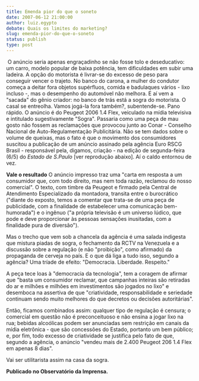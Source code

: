 ```yaml
---
title: Emenda pior do que o soneto
date: 2007-06-12 21:00:00
author: luiz.egypto
debate: Quais os limites do marketing?
slug: emenda-pior-do-que-o-soneto
status: publish 
type: post
---
```


 O anúncio seria apenas engraçadinho se não fosse tolo e deseducativo: um carro, modelo popular de baixa potência, tem dificuldades em subir uma ladeira. A opção do motorista é livrar-se do excesso de peso para conseguir vencer o trajeto. No banco do carona, a mulher do condutor começa a deitar fora objetos supérfluos, comida e badulaques vários - lixo incluso -, mas o desempenho do automóvel não melhora. E aí vem a "sacada" do gênio criador: no banco de trás está a sogra do motorista. O casal se entreolha. Vamos jogá-la fora também?, subentende-se. Pano rápido.
O anúncio é do Peugeot 2006 1.4 Flex, veiculado na mídia televisiva e intitulado sugestivamente "Sogra". Passaria como uma peça de mau gosto não fossem as reclamações que provocou junto ao Conar - Conselho Nacional de Auto-Regulamentação Publicitária. Não se tem dados sobre o volume de queixas, mas o fato é que o movimento dos consumidores suscitou a publicação de um anúncio assinado pela agência Euro RSCG Brasil - responsável pela, digamos, criação - na edição de segunda-feira (6/5) do *Estado de S.Paulo* [ver reprodução abaixo]. Aí o caldo entornou de vez.

**Vale o resultado**
O anúncio impresso traz uma "carta em resposta a um consumidor que, com todo direito, mas nem toda razão, reclamou do nosso comercial". O texto, com timbre da Peugeot e firmado pela Central de Atendimento Especializado da montadora, transita entre o burocrático ("diante do exposto, temos a comentar que trata-se de uma peça de publicidade, com a finalidade de estabelecer uma comunicação bem-humorada") e o ingênuo ("a própria televisão é um universo lúdico, que pode e deve proporcionar às pessoas sensações inusitadas, com a finalidade pura de diversão"). 


Mas o trecho que vem sob a chancela da agência é uma salada indigesta que mistura piadas de sogra, o fechamento da RCTV na Venezuela e a discussão sobre a regulação (e não "proibição", como afirmado) da propaganda de cerveja no país. E o que dá liga a tudo isso, segundo a agência? Uma tríade de efeito: "Democracia. Liberdade. Respeito."


A peça tece loas à "democracia da tecnologia", tem a coragem de afirmar que "basta um consumidor reclamar, que campanhas inteiras são retiradas do ar e milhões e milhões em investimentos são jogados no lixo" e desemboca na assertiva de que "criatividade, responsabilidade e seriedade continuam sendo muito melhores do que decretos ou decisões autoritárias".


Então, ficamos combinados assim: qualquer tipo de regulação é censura; o comercial em questão não é preconceituoso e não ensina a jogar lixo na rua; bebidas alcoólicas podem ser anunciadas sem restrição em canais da mídia eletrônica - que são concessões do Estado, portanto um bem público; e, por fim, todo excesso de criatividade se justifica pelo fato de que, segundo a agência, o anúncio "vendeu mais de 2.400 Peugeot 206 1.4 Flex em apenas 8 dias".


Vai ser utilitarista assim na casa da sogra.


**Publicado no Observatório da Imprensa.**  



